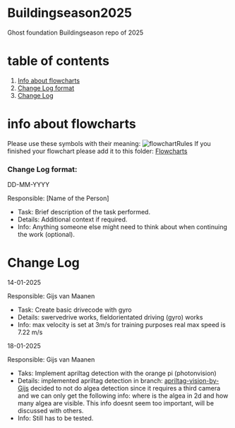 # Buildingseason2025
Ghost foundation Buildingseason repo of 2025

# table of contents
1. [Info about flowcharts](#info-about-flowcharts)
2. [Change Log format](#change-log-format)
3. [Change Log](#change-log)


# info about flowcharts
Please use these symbols with their meaning:
![flowchartRules](https://github.com/user-attachments/assets/d9ad3125-5951-4d97-b8a5-b935cfcd5127)
If you finished your flowchart please add it to this folder: [Flowcharts](https://github.com/GhostFoundation/Buildingseason2025/tree/main/flowcharts)


### Change Log format:
DD-MM-YYYY

Responsible: [Name of the Person]

- Task: Brief description of the task performed.
- Details: Additional context if required.
- Info: Anything someone else might need to think about when continuing the work (optional).

# Change Log

14-01-2025 

Responsible: Gijs van Maanen 
- Task: Create basic drivecode with gyro
- Details: swervedrive works, fieldorientated driving (gyro) works
- Info: max velocity is set at 3m/s for training purposes real max speed is 7.22 m/s


18-01-2025

Responsible: Gijs van Maanen
- Taks: Implement apriltag detection with the orange pi (photonvision)
- Details: implemented apriltag detection in branch: [apriltag-vision-by-Gijs](https://github.com/GhostFoundation/Buildingseason2025/tree/apriltag-vision-by-Gijs) decided to not do algea detection since it requires a third camera and we can only get the following info: where is the algea in 2d and how many algea are visible. This info doesnt seem too important, will be discussed with others.
- Info: Still has to be tested.
